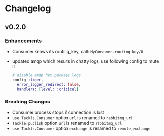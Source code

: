 # Changelog

## v0.2.0

### Enhancements

* Consumer knows its routing_key, call: `MyConsumer.routing_key/0`
* updated amqp which results in chatty logs, use following config to mute it

  ```elixir
  # disable amqp hex package logs
  config :lager,
    error_logger_redirect: false,
    handlers: [level: :critical]
  ```

### Breaking Changes

* Consumer process stops if connection is lost
* `use Tackle.Consumer` option `url` is renamed to `rabbitmq_url`
* `Tackle.publish` option `url` is renamed to `rabbitmq_url`
* `use Tackle.Consumer` option `exchange` is renamed to `remote_exchange`
